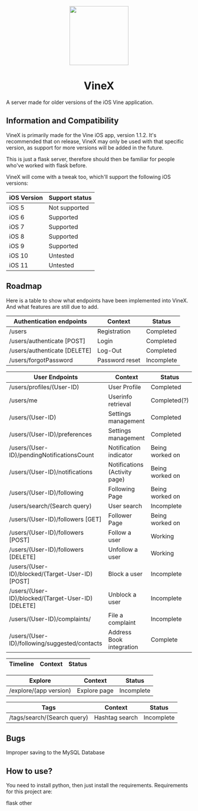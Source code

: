 <div align="center">
   <img src="https://blog.bag-xml.com/amber/static/resources/vine-x-tweak.png" height="160" width="160">
   <h1>VineX</h1>
</div>

A server made for older versions of the iOS Vine application.

## Information and Compatibility
VineX is primarily made for the Vine iOS app, version 1.1.2. It's recommended that on release, VineX may only be used with that specific version, as support for more versions will be added in the future.

This is just a flask server, therefore should then be familiar for people who've worked with flask before.

VineX will come with a tweak too, which'll support the following iOS versions:

| iOS Version  | Support status |
| ------------- | ------------- |
| iOS 5  | Not supported  |
| iOS 6  | Supported  |
| iOS 7  | Supported  |
| iOS 8  | Supported  |
| iOS 9  | Supported  |
| iOS 10  | Untested  |
| iOS 11  | Untested  |

## Roadmap
Here is a table to show what endpoints have been implemented into VineX. And what features are still due to add.

| Authentication endpoints  | Context | Status |
| ------------- | ------------- | ------------- |
| /users  | Registration  | Completed  |
| /users/authenticate [POST] | Login  | Completed  |
| /users/authenticate [DELETE]  | Log-Out  | Completed  |
| /users/forgotPassword  | Password reset  | Incomplete  |

| User Endpoints  | Context | Status |
| ------------- | ------------- | ------------- |
| /users/profiles/(User-ID)  | User Profile  | Completed  |
| /users/me | Userinfo retrieval  | Completed(?)  |
| /users/(User-ID)  | Settings management  | Completed  |
| /users/(User-ID)/preferences  | Settings management  | Completed  |
| /users/(User-ID)/pendingNotificationsCount  | Notification indicator  | Being worked on  |
| /users/(User-ID)/notifications  | Notifications (Activity page)  | Being worked on  |
| /users/(User-ID)/following  | Following Page  | Being worked on  |
| /users/search/(Search query)  | User search  | Incomplete  |
| /users/(User-ID)/followers [GET]  | Follower Page  | Being worked on  |
| /users/(User-ID)/followers [POST]  | Follow a user  | Working  |
| /users/(User-ID)/followers [DELETE]  | Unfollow a user  | Working  |
| /users/(User-ID)/blocked/(Target-User-ID) [POST]  | Block a user  | Incomplete  |
| /users/(User-ID)/blocked/(Target-User-ID) [DELETE]  | Unblock a user  | Incomplete  |
| /users/(User-ID)/complaints/  | File a complaint  | Incomplete  |
| /users/(User-ID)/following/suggested/contacts  | Address Book integration  | Complete  |


| Timeline  | Context | Status |
| ------------- | ------------- | ------------- |

| Explore  | Context | Status |
| ------------- | ------------- | ------------- |
| /explore/(app version)  | Explore page  | Incomplete  |

| Tags  | Context | Status |
| ------------- | ------------- | ------------- |
| /tags/search/(Search query)  | Hashtag search  | Incomplete  |

## Bugs
Improper saving to the MySQL Database

## How to use?
You need to install python, then just install the requirements.
Requirements for this project are:

flask
other
